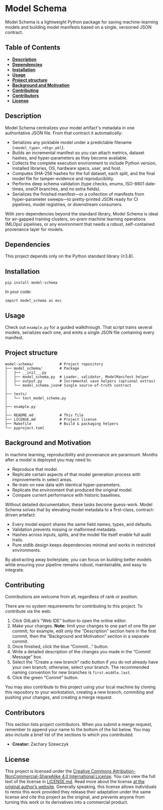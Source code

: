 # Model Schema

Model Schema is a lightweight Python package for saving machine-learning models and building model manifests based on a single, versioned JSON contract.  

## Table of Contents

* [**Description**](#description)  
* [**Dependencies**](#dependencies)  
* [**Installation**](#installation)  
* [**Usage**](#usage)  
* [**Project structure**](#project-structure)  
* [**Background and Motivation**](#background-and-motivation)  
* [**Contributing**](#contributing)  
* [**Contributors**](#contributors)  
* [**License**](#license)  

## Description

Model Schema centralizes your model artifact's metadata in one authoritative JSON file. From that contract it automatically:

- Serializes any picklable model under a predictable filename (`<model_type>_<dtg>.pkl`).  
- Builds an incremental manifest so you can attach metrics, dataset hashes, and hyper-parameters as they become available.  
- Collects the complete execution environment to include Python version, installed libraries, OS, hardware specs, user, and host.  
- Computes SHA-256 hashes for the full dataset, each split, and the final model file for tamper-evidence and reproducibility.  
- Performs deep schema validation (type checks, enums, ISO-8601 date-times, oneOf branches, and no extra fields).  
- Serializes the finished manifest—or a collection of manifests from hyper-parameter sweeps—to pretty-printed JSON ready for CI pipelines, model registries, or downstream consumers.

With zero dependencies beyond the standard library, Model Schema is ideal for air-gapped training clusters, on-prem machine learning operations (MLOps) pipelines, or any environment that needs a robust, self-contained provenance layer for models.

## Dependencies

This project depends only on the Python standard library (≥3.8).  

## Installation

```
pip install model-schema
```

In your code:

```
import model_schema as msc
```

## Usage

Check out `example.py` for a guided walkthrough. That script trains several models, serializes each one, and emits a single JSON file containing every manifest.

## Project structure

```
model-schema/            # Project repository
├── model_schema/        # Package
│   ├── __init__.py
│   ├── model_schema.py  # Loader, validator, ModelManifest helper
│   ├── output.py        # Incremental save helpers (optional extras)
│   └── model_schema.json# Single source-of-truth contract
│
├── tests/
│   └── test_model_schema.py
│
├── example.py
│
├── README.md            # This file
├── LICENSE.md           # Project license
├── Makefile             # Build & packaging helpers
└── pyproject.toml
```

## Background and Motivation

In machine learning, reproducibility and provenance are paramount. Months after a model is deployed you may need to:

* Reproduce that model.
* Replicate certain aspects of that model generation process with improvements in select areas.
* Re-train on new data with identical hyper-parameters.
* Replicate the environment that produced the original model.
* Compare current performance with historic baselines.

Without detailed documentation, these tasks become guess-work. Model Schema solves that by elevating model metadata to a first-class, contract-driven artefact:

* Every model export shares the same field names, types, and defaults.
* Validation prevents missing or malformed metadata.
* Hashes across inputs, splits, and the model file itself enable full audit trails.
* Pure stdlib design keeps dependencies minimal and works in restricted environments.

By abstracting away boilerplate, you can focus on building better models while ensuring your pipeline remains robust, maintainable, and easy to integrate.

## Contributing

Contributions are welcome from all, regardless of rank or position.

There are no system requirements for contributing to this project. To contribute via the web:

1. Click GitLab’s “Web IDE” button to open the online editor.
2. Make your changes. **Note:** limit your changes to one part of one file per commit; for example, edit only the “Description” section here in the first commit, then the “Background and Motivation” section in a separate commit.
3. Once finished, click the blue “Commit...” button.
4. Write a detailed description of the changes you made in the “Commit Message” box.
5. Select the “Create a new branch” radio button if you do not already have your own branch; otherwise, select your branch. The recommended naming convention for new branches is ``first.middle.last``.
6. Click the green “Commit” button.

You may also contribute to this project using your local machine by cloning this repository to your workstation, creating a new branch, commiting and pushing your changes, and creating a merge request.

## Contributors

This section lists project contributors. When you submit a merge request, remember to append your name to the bottom of the list below. You may also include a brief list of the sections to which you contributed.

* **Creator:** Zachary Szewczyk

## License

This project is licensed under the [Creative Commons Attribution-NonCommercial-ShareAlike 4.0 International License](https://creativecommons.org/licenses/by-nc-sa/4.0/). You can view the full text of the license in [LICENSE.md](./LICENSE.md). Read more about the license [at the original author’s website](https://zacs.site/disclaimers.html). Generally speaking, this license allows individuals to remix this work provided they release their adaptation under the same license and cite this project as the original, and prevents anyone from turning this work or its derivatives into a commercial product.